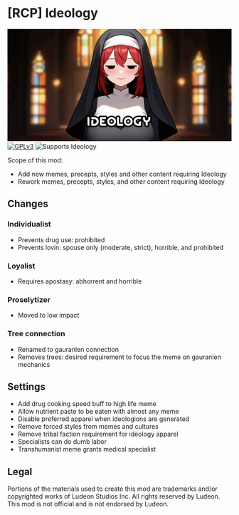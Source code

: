 <!--[![GPLv3][badge-license]](https://www.gnu.org/licenses/gpl-3.0) -->
[badge-license]: https://img.shields.io/badge/License-GPLv3-lightgray
<!--![Supports Royalty][badge-dlc-royalty] supports Royalty DLC-->
[badge-dlc-royalty]: https://img.shields.io/badge/DLC-Royalty-gold
<!--![Supports Ideology][badge-dlc-ideology] supports Ideology DLC-->
[badge-dlc-ideology]: https://img.shields.io/badge/DLC-Ideology-indianred
<!--![Supports Biotech][badge-dlc-biotech] supports Biotech DLC-->
[badge-dlc-biotech]: https://img.shields.io/badge/DLC-Biotech-mediumturquoise
<!--![Supports Anomaly][badge-dlc-anomaly] supports Anomaly DLC-->
[badge-dlc-anomaly]: https://img.shields.io/badge/DLC-Anomaly-darkseagreen

# [RCP] Ideology
![](About/Preview.png)\
[![GPLv3][badge-license]](https://www.gnu.org/licenses/gpl-3.0) ![Supports Ideology][badge-dlc-ideology]

Scope of this mod:
- Add new memes, precepts, styles and other content requiring Ideology
- Rework memes, precepts, styles, and other content requiring Ideology

## Changes
### Individualist
- Prevents drug use: prohibited
- Prevents lovin: spouse only (moderate, strict), horrible, and prohibited

### Loyalist
- Requires apostasy: abhorrent and horrible

### Proselytizer
- Moved to low impact

### Tree connection
- Renamed to gauranlen connection
- Removes trees: desired requirement to focus the meme on gauranlen mechanics

## Settings
- Add drug cooking speed buff to high life meme
- Allow nutrient paste to be eaten with almost any meme
- Disable preferred apparel when ideologions are generated
- Remove forced styles from memes and cultures
- Remove tribal faction requirement for ideology apparel
- Specialists can do dumb labor
- Transhumanist meme grants medical specialist

## Legal
Portions of the materials used to create this mod are trademarks and/or copyrighted works of Ludeon Studios Inc. All rights reserved by Ludeon. This mod is not official and is not endorsed by Ludeon.